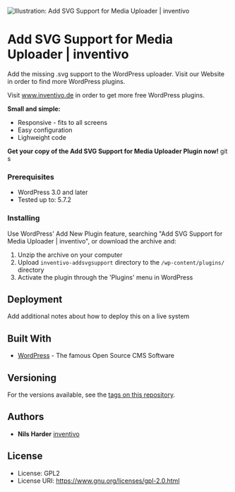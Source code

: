 ![Illustration: Add SVG Support for Media Uploader | inventivo](https://ps.w.org/add-svg-support-for-media-uploader-inventivo/assets/banner-772x250.png?rev=1951886)

# Add SVG Support for Media Uploader | inventivo

Add the missing .svg support to the WordPress uploader. Visit our Website in order to find more WordPress plugins.

Visit <a href="https://www.inventivo.de/seo-muenster"> www.inventivo.de</a> in order to get more free WordPress plugins.

**Small and simple:**
* Responsive - fits to all screens
* Easy configuration
* Lighweight code

**Get your copy of the Add SVG Support for Media Uploader Plugin now!**
git s
### Prerequisites

* WordPress 3.0 and later
* Tested up to: 5.7.2

### Installing

Use WordPress' Add New Plugin feature, searching "Add SVG Support for Media Uploader | inventivo", or download the archive and:

1. Unzip the archive on your computer  
2. Upload `inventivo-addsvgsupport` directory to the `/wp-content/plugins/` directory
3. Activate the plugin through the 'Plugins' menu in WordPress


## Deployment

Add additional notes about how to deploy this on a live system

## Built With

* [WordPress](https://www.wordpress.org) - The famous Open Source CMS Software

## Versioning

For the versions available, see the [tags on this repository](https://github.com/your/project/tags). 

## Authors

* **Nils Harder** [inventivo](https://www.inventivo.de/seo-muenster)

## License

* License:      GPL2
* License URI:  https://www.gnu.org/licenses/gpl-2.0.html





